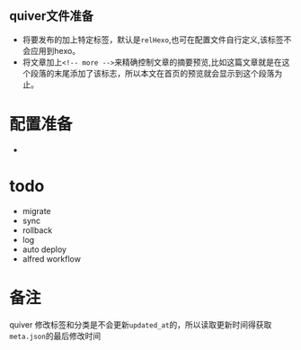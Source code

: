 
## quiver文件准备
- 将要发布的加上特定标签，默认是`relHexo`,也可在配置文件自行定义,该标签不会应用到hexo。
- 将文章加上`<!-- more -->`来精确控制文章的摘要预览,比如这篇文章就是在这个段落的末尾添加了该标志，所以本文在首页的预览就会显示到这个段落为止。

# 配置准备
- 

# todo
- migrate 
- sync
- rollback
- log
- auto deploy
- alfred workflow

# 备注
quiver 修改标签和分类是不会更新`updated_at`的，所以读取更新时间得获取`meta.json`的最后修改时间
